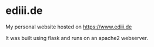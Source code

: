 # ediii.de
My personal website hosted on https://www.ediii.de

It was built using flask and runs on an apache2 webserver.
